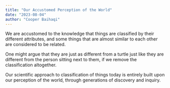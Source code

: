 ```yaml
---
title: "Our Accustomed Perception of the World"
date: "2023-08-04"
author: "Cooper Baihaqi"
---
```


We are accustomed to the knowledge that things are classified by their different attributes, and some things that are almost similar to each other are considered to be related.

One might argue that they are just as different from a turtle just like they are different from the person sitting next to them, if we remove the classification altogether.

Our scientific approach to classification of things today is entirely built upon our perception of the world, through generations of discovery and inquiry.
